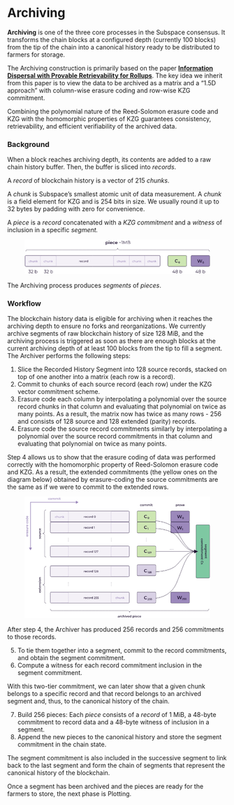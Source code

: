 # Archiving

**Archiving** is one of the three core processes in the Subspace consensus. It transforms the chain blocks at a configured depth (currently 100 blocks) from the tip of the chain into a canonical history ready to be distributed to farmers for storage.

The Archiving construction is primarily based on the paper [**Information Dispersal with Provable Retrievability for Rollups**](https://eprint.iacr.org/2021/1544). The key idea we inherit from this paper is to view the data to be archived as a matrix and a “1.5D approach” with column-wise erasure coding and row-wise KZG commitment.

Combining the polynomial nature of the Reed-Solomon erasure code and KZG with the homomorphic properties of KZG guarantees consistency, retrievability, and efficient verifiability of the archived data.

### Background



When a block reaches archiving depth, its contents are added to a raw chain history buffer. Then, the buffer is sliced into _records_.

A _record_ of blockchain history is a vector of 215 _chunks_.

A _chunk_ is Subspace’s smallest atomic unit of data measurement. A _chunk_ is a field element for KZG and is 254 bits in size. We usually round it up to 32 bytes by padding with zero for convenience.

A _piece_ is a _record_ concatenated with a _KZG commitment_ and a _witness_ of inclusion in a specific _segment._&#x20;

<figure><picture><source srcset="../../../.gitbook/assets/Piece-dark.svg" media="(prefers-color-scheme: dark)"><img src="../../../.gitbook/assets/image (7).png" alt=""></picture><figcaption></figcaption></figure>

The Archiving process produces _segments_ of _pieces_.

### Workflow

The blockchain history data is eligible for archiving when it reaches the archiving depth to ensure no forks and reorganizations. We currently archive segments of raw blockchain history of size 128 MiB, and the archiving process is triggered as soon as there are enough blocks at the current archiving depth of at least 100 blocks from the tip to fill a segment. The Archiver performs the following steps:

1. Slice the Recorded History Segment into 128 source records, stacked on top of one another into a matrix (each row is a record).
2. Commit to chunks of each source record (each row) under the KZG vector commitment scheme.
3. Erasure code each column by interpolating a polynomial over the source record chunks in that column and evaluating that polynomial on twice as many points. As a result, the matrix now has twice as many rows - 256 and consists of 128 source and 128 extended (parity) records.
4. Erasure code the source record commitments similarly by interpolating a polynomial over the source record commitments in that column and evaluating that polynomial on twice as many points.

Step 4 allows us to show that the erasure coding of data was performed correctly with the homomorphic property of Reed-Solomon erasure code and KZG. As a result, the extended commitments (the yellow ones on the diagram below) obtained by erasure-coding the source commitments are the same as if we were to commit to the extended rows.&#x20;

<figure><picture><source srcset="../../../.gitbook/assets/Archived_Segment-dark.svg" media="(prefers-color-scheme: dark)"><img src="../../../.gitbook/assets/image (8).png" alt=""></picture><figcaption></figcaption></figure>

After step 4, the Archiver has produced 256 records and 256 commitments to those records.

5. To tie them together into a segment, commit to the record commitments, and obtain the segment commitment.
6. Compute a witness for each record commitment inclusion in the segment commitment.

With this two-tier commitment, we can later show that a given chunk belongs to a specific record and that record belongs to an archived segment and, thus, to the canonical history of the chain.

7. Build 256 pieces: Each _piece_ consists of a _record_ of 1 MiB, a 48-byte commitment to record data and a 48-byte witness of inclusion in a segment.
8. Append the new pieces to the canonical history and store the segment commitment in the chain state.

The segment commitment is also included in the successive segment to link back to the last segment and form the chain of segments that represent the canonical history of the blockchain.

Once a segment has been archived and the pieces are ready for the farmers to store, the next phase is Plotting.
